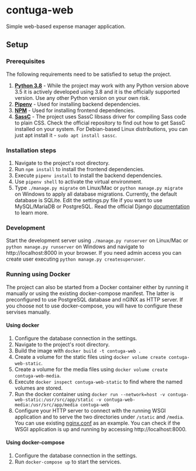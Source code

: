 # contuga-web
Simple web-based expense manager application.


## Setup

### Prerequisites

The following requirements need to be satisfied to setup the project.

1. [**Python 3.8**](https://www.python.org/) - While the project may work with any Python version above 3.5 it is actively developed using 3.8 and it is the officially supported version. Use any other Python version on your own risk.
1. [**Pipenv**](https://github.com/pypa/pipenv) - Used for installing backend dependencies.
1. [**NPM**](https://www.npmjs.com/) - Used for installing frontend dependencies.
1. [**SassC**](https://github.com/sass/sassc) - The project uses SassC libsass driver for compiling Sass code to plain CSS. Check the official repository to find out how to get SassC installed on your system. For Debian-based Linux distributions, you can just apt install it - `sudo apt install sassc`.

### Installation steps

1. Navigate to the project's root directory.
1. Run `npm install` to install the frontend dependencies.
1. Execute `pipenv install` to install the backend dependencies.
1. Use `pipenv shell` to activate the virtual environment.
1. Type `./manage.py migrate` on Linux/Mac or `python manage.py migrate` on Windows to apply all database migrations. Currently, the default database is SQLite. Edit the settings.py file if you want to use MySQL/MariaDB or PostgreSQL. Read the official Django [documentation](https://docs.djangoproject.com/en/2.2/ref/databases/) to learn more.

### Development

Start the development server using `./manage.py runserver` on Linux/Mac or `python manage.py runserver` on Windows and navigate to http://localhost:8000 in your browser.
If you need admin access you can create user executing `python manage.py createsuperuser`.

### Running using Docker

The project can also be started from a Docker container either by running it manually or using the existing docker-compose manifest. The latter is preconfigured to use PostgreSQL database and nGINX as HTTP server. If you choose not to use docker-compose, you will have to configure these servises manually.

#### Using docker

1. Configure the database connection in the settings.
1. Navigate to the project's root directory.
1. Build the image with `docker build -t contuga-web .`
1. Create a volume for the static files using `docker volume create contuga-web-static`.
1. Create a volume for the media files using `docker volume create contuga-web-media`.
1. Execute `docker inspect contuga-web-static` to find where the named volumes are stored.
1. Run the docker container using `docker run --network=host -v contuga-web-static:/usr/src/app/static -v contuga-web-media:/usr/src/app/media contuga-web`
1. Configure your HTTP server to connect with the running WSGI application and to serve the two directories under `/static` and `/media`. You can use existing [nginx.conf](nginx/nginx/conf) as an example. You can check if the WSGI application is up and running by accessing http://localhost:8000.


#### Using docker-compose

1. Configure the database connection in the settings.
1. Run `docker-compose up` to start the services.
